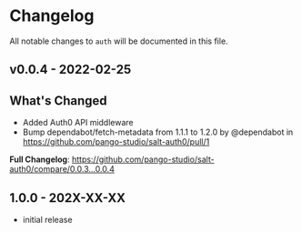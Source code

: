 # Changelog

All notable changes to `auth` will be documented in this file.

## v0.0.4 - 2022-02-25

## What's Changed

- Added Auth0 API middleware
- Bump dependabot/fetch-metadata from 1.1.1 to 1.2.0 by @dependabot in https://github.com/pango-studio/salt-auth0/pull/1

**Full Changelog**: https://github.com/pango-studio/salt-auth0/compare/0.0.3...0.0.4

## 1.0.0 - 202X-XX-XX

- initial release
